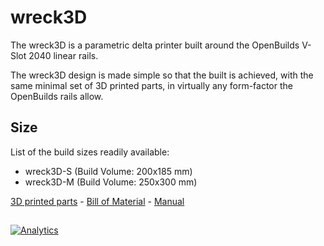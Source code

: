 # wreck3D 

The wreck3D is a parametric delta printer built around the OpenBuilds V-Slot 2040 linear rails.   

The wreck3D design is made simple so that the built is achieved, with the same minimal set of 3D printed parts, in virtually any form-factor the OpenBuilds rails allow.

## Size
List of the build sizes readily available:  

* wreck3D-S (Build Volume: 200x185 mm) 
* wreck3D-M (Build Volume: 250x300 mm)

[3D printed parts](printed-parts) - [Bill of Material](bom/bom.csv) - [Manual](https://github.com/wreck-lab/wreck3D/wiki)
   
##
      
[![Analytics](https://ga-beacon.appspot.com/UA-117103170-1/3d_cooker)](https://github.com/igrigorik/ga-beacon)
